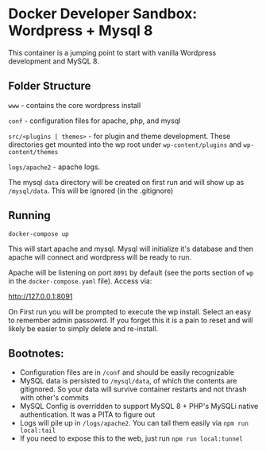 # Docker Developer Sandbox: Wordpress + Mysql 8

This container is a jumping point to start with vanilla Wordpress development and MySQL 8.

## Folder Structure

`www` - contains the core wordpress install

`conf` - configuration files for apache, php, and mysql

`src/<plugins | themes>` - for plugin and theme development. These directories get mounted into the wp root under `wp-content/plugins` and `wp-content/themes`

`logs/apache2` - apache logs.

The mysql `data` directory will be created on first run and will show up as `/mysql/data`. This will be ignored (in the .gitignore)

## Running

```
docker-compose up
```

This will start apache and mysql. Mysql will initialize it's database and then apache will connect and wordpress will be ready to run.

Apache will be listening on port `8091` by default (see the ports section of `wp` in the `docker-compose.yaml` file). Access via:

http://127.0.0.1:8091

On First run you will be prompted to execute the wp install. Select an easy to remember admin passowrd. If you forget this it is a pain to reset and will likely be easier to simply delete and re-install.

## Bootnotes:
 - Configuration files are in `/conf` and should be easily recognizable 
 - MySQL data is persisted to `/mysql/data`, of which the contents are gitignored. So your data will survive container restarts 
 and not thrash with other's commits
 - MySQL Config is overridden to support MySQL 8 + PHP's MySQLi native authentication. It was a PITA to figure out
 - Logs will pile up in `/logs/apache2`. You can tail them easily via `npm run local:tail` 
 - If you need to expose this to the web, just run `npm run local:tunnel`